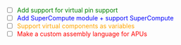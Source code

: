 - [ ] <span style="color:green;">Add support for virtual pin support</span>
- [ ] <span style="color:blue;">Add SuperCompute module + support SuperCompute</span>
- [ ] <span style="color:orange;">Support virtual components as variables</span>
- [ ] <span style="color:red;">Make a custom assembly language for APUs</span>
